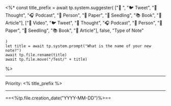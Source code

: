 <%*
    const title_prefix = await tp.system.suggester(
        ["🎥 ",
        "🐦 Tweet",
        "💭 Thought",
        "🎧 Podcast",
        "👤 Person",
        "📜 Paper",
        "🌱 Seedling",
        "📚 Book",
        "📰 Article"], 
        ["🎥 Video",
        "🐦 Tweet",
        "💭 Thought",
        "🎧 Podcast",
        "👤 Person",
        "📜 Paper",
        "🌱 Seedling",
        "📚 Book",
        "📰 Article"], 
        false,
        "Type of Note"

    )
    let title = await tp.system.prompt("What is the name of your new note?")
    await tp.file.rename(title)
    await tp.file.move("/Test/" + title)

%>

---
Priority: <% title_prefix %>

---
==<%tp.file.creation_date("YYYY-MM-DD")%>==

